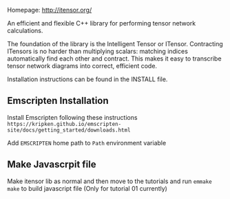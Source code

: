Homepage: http://itensor.org/

An efficient and flexible C++ library for performing tensor network calculations.

The foundation of the library is the Intelligent Tensor or ITensor. 
Contracting ITensors is no harder than multiplying scalars: matching indices 
automatically find each other and contract. This makes it easy to transcribe 
tensor network diagrams into correct, efficient code.

Installation instructions can be found in the INSTALL file.

## Emscripten Installation
Install Emscripten following these instructions
`https://kripken.github.io/emscripten-site/docs/getting_started/downloads.html`

Add `EMSCRIPTEN` home path to  `Path` environment variable

## Make Javascrpit file
Make itensor lib as normal and then move to the tutorials and run `emmake make` to build javascript file (Only for tutorial 01 currently)
